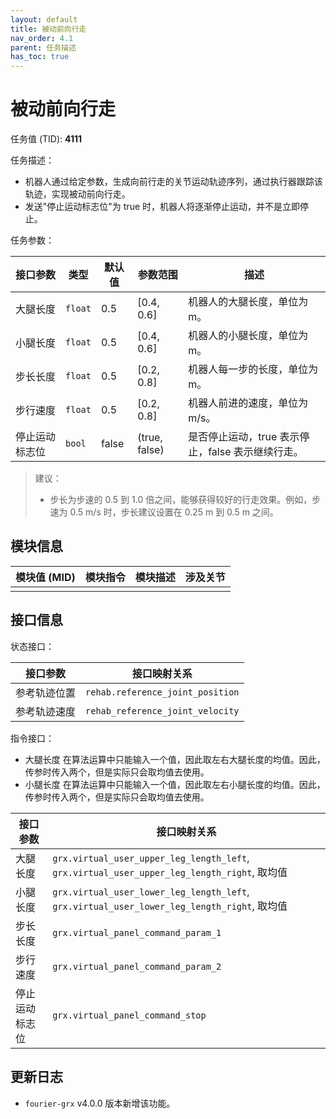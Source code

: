 ```yaml
---
layout: default
title: 被动前向行走
nav_order: 4.1
parent: 任务描述
has_toc: true
---
```


# 被动前向行走

任务值 (TID): **4111**

任务描述：

- 机器人通过给定参数，生成向前行走的关节运动轨迹序列，通过执行器跟踪该轨迹，实现被动前向行走。
- 发送"停止运动标志位"为 true 时，机器人将逐渐停止运动，并不是立即停止。

任务参数：

| 接口参数    | 类型      | 默认值   | 参数范围          | 描述                             |
|---------|---------|-------|---------------|--------------------------------|
| 大腿长度    | `float` | 0.5   | [0.4, 0.6]    | 机器人的大腿长度，单位为 m。                |
| 小腿长度    | `float` | 0.5   | [0.4, 0.6]    | 机器人的小腿长度，单位为 m。                |
| 步长长度    | `float` | 0.5   | [0.2, 0.8]    | 机器人每一步的长度，单位为 m。               |
| 步行速度    | `float` | 0.5   | [0.2, 0.8]    | 机器人前进的速度，单位为 m/s。              |
| 停止运动标志位 | `bool`  | false | (true, false) | 是否停止运动，true 表示停止，false 表示继续行走。 |

> 建议：
> - 步长为步速的 0.5 到 1.0 倍之间，能够获得较好的行走效果。例如，步速为 0.5 m/s 时，步长建议设置在 0.25 m 到 0.5 m 之间。

## 模块信息

| 模块值 (MID) | 模块指令 | 模块描述 | 涉及关节 |
|-----------|------|------|------|
|           |      |      |

## 接口信息

状态接口：

| 接口参数   | 接口映射关系                           | 
|--------|----------------------------------|
| 参考轨迹位置 | `rehab.reference_joint_position` |
| 参考轨迹速度 | `rehab_reference_joint_velocity` |

指令接口：

- 大腿长度 在算法运算中只能输入一个值，因此取左右大腿长度的均值。因此，传参时传入两个，但是实际只会取均值去使用。
- 小腿长度 在算法运算中只能输入一个值，因此取左右小腿长度的均值。因此，传参时传入两个，但是实际只会取均值去使用。

| 接口参数    | 接口映射关系                                                                                   |
|---------|------------------------------------------------------------------------------------------|
| 大腿长度    | `grx.virtual_user_upper_leg_length_left`, `grx.virtual_user_upper_leg_length_right`, 取均值 |
| 小腿长度    | `grx.virtual_user_lower_leg_length_left`, `grx.virtual_user_lower_leg_length_right`, 取均值 |
| 步长长度    | `grx.virtual_panel_command_param_1`                                                      |
| 步行速度    | `grx.virtual_panel_command_param_2`                                                      |
| 停止运动标志位 | `grx.virtual_panel_command_stop`                                                         |

## 更新日志

- `fourier-grx` v4.0.0 版本新增该功能。